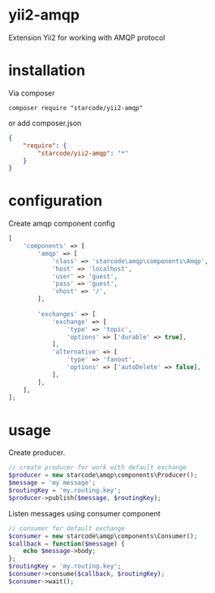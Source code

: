 # yii2-amqp
Extension Yii2 for working with AMQP protocol
# installation
Via composer

    composer require "starcode/yii2-amqp"
    
or add composer.json

```json
{
    "require": {
        "starcode/yii2-amqp": "*"
    }
}
```

# configuration
Create amqp component config

```php
[
    'components' => [
        'amqp' => [
            'class' => 'starcode\amqp\components\Amqp',
            'host' => 'localhost',
            'user' => 'guest',
            'pass' => 'guest',
            'vhost' => '/',
        ],
        
        'exchanges' => [
            'exchange' => [
                'type' => 'topic',
                'options' => ['durable' => true],
            ],
            'alternative' => [
                'type' => 'fanout',
                'options' => ['autoDelete' => false],
            ],
        ],
    ],
];
```

# usage
Create producer.

```php
// create producer for work with default exchange
$producer = new starcode\amqp\components\Producer();
$message = 'my message';
$routingKey = 'my.routing.key';
$producer->publish($message, $routingKey);
```

Listen messages using consumer component

```php
// consumer for default exchange
$consumer = new starcode\amqp\components\Consumer();
$callback = function($message) {
    echo $message->body;
};
$routingKey = 'my.routing.key';
$consumer->consume($callback, $routingKey);
$consumer->wait();
```